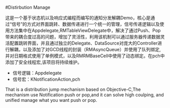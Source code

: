 #Distirbution Manage

这是一个基于状态机以及响应式编程而编写的通知分发解耦Demo，核心是通过“信号”的方式对界面跳转、数据传递进行一个统一的管理，信号传递逻辑以及使用方法集中在Appdelegate,RMTableViewDelegate中，解决了通过Push、Pop带来的耦合度过高的问题，增加了灵活性，利用该机制可以通过服务器传递数据灵活配置跳转界面，并且通过独立的Delegate、DataSource对庞大的Controller进行解耦，以及添加了对GCD线程的封装（RMAsyncQueue）并使用了队列绑定,并对日期格式使用了单例模式，以及RMRMBaseCell中使用了动态绑定。在pch中添加了安全线程宏,该项目将持续维护。

* 信号逻辑：Appdelegate
* 信号宏：KNotificationAction,pch

That is a distribution jump mechanism based on Objective-C,The mechanism use Notification push or pop,and it can solve high coulping, and unified manage what you want push or pop.
